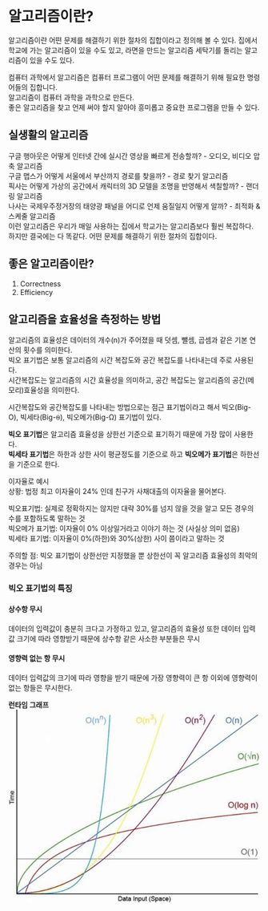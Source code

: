 # 알고리즘이란?
알고리즘이란 어떤 문제를 해결하기 위한 절차의 집합이라고 정의해 볼 수 있다. 집에서 학교에 가는 알고리즘이 있을 수도 있고, 라면을 만드는 알고리즘 세탁기를 돌리는 알고리즘이 있을 수도 있다.  
  
컴퓨터 과학에서 알고리즘은 컴퓨터 프로그램이 어떤 문제를 해결하기 위해 필요한 명령어들의 집합니다.  
알고리즘이 컴퓨터 과학을 과학으로 만든다.  
좋은 알고리즘을 찾고 언제 써야 할지 알아야 흥미롭고 중요한 프로그램을 만들 수 있다.  

## 실생활의 알고리즘
구글 행아웃은 어떻게 인터넷 간에 실시간 영상을 빠르게 전송할까? - 오디오, 비디오 압축 알고리즘  
구글 맵스가 어떻게 서울에서 부산까지 경로를 찾을까? - 경로 찾기 알고리즘  
픽사는 어떻게 가상의 공간에서 캐릭터의 3D 모델을 조명을 반영해서 색칠할까? - 랜더링 알고리즘  
나사는 국제우주정거장의 태양광 패널을 어디로 언제 움질일지 어떻게 알까? - 최적화 & 스케줄 알고리즘  
이런 알고리즘은 우리가 매일 사용하는 집에서 학교가는 알고리즘보다 훨씬 복잡하다. 하지만 결국에는 다 똑같다. 어떤 문제를 해결하기 위한 절차의 집합이다.  

## 좋은 알고리즘이란?
1. Correctness
2. Efficiency

## 알고리즘을 효율성을 측정하는 방법
알고리즘의 효율성은 데이터의 개수(n)가 주어졌을 때 덧셈, 뺄셈, 곱셈과 같은 기본 연산의 횟수를 의미한다.  
빅오 표기법은 보통 알고리즘의 시간 복잡도와 공간 복잡도를 나타내는데 주로 사용된다.  
시간복잡도는 알고리즘의 시간 효율성을 의미하고, 공간 복잡도는 알고리즘의 공간(메모리)효율성을 의미한다.  

시간복잡도와 공간복잡도를 나타내는 방법으로는 점근 표기법이라고 해서 빅오(Big-O), 빅세타(Big-⍬), 빅오메가(Big-Ω) 표기법이 있다.  

**빅오 표기법**은 알고리즘 효율성을 상한선 기준으로 표기하기 때문에 가장 많이 사용한다.  
**빅세타 표기법**은 하한과 상한 사이 평균정도를 기준으로 하고 **빅오메가 표기법**은 하한선을 기준으로 한다.  

이자율로 예시  
상황: 법정 최고 이자율이 24% 인데 친구가 사채대출의 이자율을 물어본다.  

빅오표기법: 실제로 정확하지는 않지만 대략 30%를 넘지 않을 것을 알고 모든 경우의 수를 포함하도록 말하는 것  
빅오메가 표기법: 이자율이 0% 이상일거라고 이야기 하는 것 (사실상 의미 없음)  
빅세타 표기법: 이자율이 0%(하한)와 30%(상한) 사이 쯤이라고 말하는 것  

주의할 점: 빅오 표기법이 상한선만 지정했을 뿐 상한선이 꼭 알고리즘 효율성의 최악의 경우는 아님  

### 빅오 표기법의 특징
#### 상수항 무시
데이터의 입력값이 충분히 크다고 가정하고 있고, 알고리즘의 효율성 또한 데이터 입력값 크기에 따라 영향받기 때문에 상수항 같은 사소한 부분들은 무시  
#### 영향력 없는 항 무시
데이터 입력값의 크기에 따라 영향을 받기 때문에 가장 영향력이 큰 항 이외에 영향력이 없는 항들은 무시한다.  


**런타임 그래프**
![가능한 런타임 그래프](/img/알고리즘/big-o-notation.jpg)